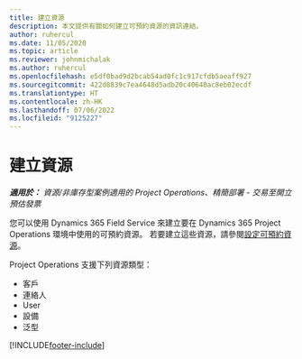 ```yaml
---
title: 建立資源
description: 本文提供有關如何建立可預約資源的資訊連結。
author: ruhercul
ms.date: 11/05/2020
ms.topic: article
ms.reviewer: johnmichalak
ms.author: ruhercul
ms.openlocfilehash: e5df0bad9d2bcab54ad0fc1c917cfdb5aeaff927
ms.sourcegitcommit: 422d8839c7ea4648d5adb20c40640ac8eb02ecdf
ms.translationtype: HT
ms.contentlocale: zh-HK
ms.lasthandoff: 07/06/2022
ms.locfileid: "9125227"
---
```

# <a name="create-resources"></a>建立資源

_**適用於：** 資源/非庫存型案例適用的 Project Operations、精簡部署 - 交易至開立預估發票_

您可以使用 Dynamics 365 Field Service 來建立要在 Dynamics 365 Project Operations 環境中使用的可預約資源。 若要建立這些資源，請參閱[設定可預約資源](/dynamics365/field-service/set-up-bookable-resources)。

Project Operations 支援下列資源類型：
- 客戶​​
- 連絡人​​
- User
- 設備
- 泛型


[!INCLUDE[footer-include](../includes/footer-banner.md)]
